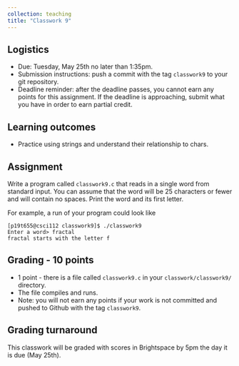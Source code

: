 ```yaml
---
collection: teaching
title: "Classwork 9"
---
```


## Logistics
* Due: Tuesday, May 25th no later than 1:35pm.
* Submission instructions: push a commit with the tag `classwork9` to your git
	repository.
* Deadline reminder: after the deadline passes, you cannot earn any points for
	this assignment. If the deadline is approaching, submit what you have in
	order to earn partial credit.

## Learning outcomes
* Practice using strings and understand their relationship to chars.

## Assignment

Write a program called `classwork9.c` that reads in a single word from standard
input. You can assume that the word will be 25 characters or fewer and will
contain no spaces. Print the word and its first letter.

For example, a run of your program could look like

```
[p19t655@csci112 classwork9]$ ./classwork9 
Enter a word> fractal
fractal starts with the letter f
```

## Grading - 10 points
* 1 point - there is a file called `classwork9.c` in your
	`classwork/classwork9/` directory.
* The file compiles and runs.
* Note: you will not earn any points if your work is not committed and pushed to
Github with the tag `classwork9`.

## Grading turnaround
This classwork will be graded with scores in Brightspace by 5pm the day it is
due (May 25th).
